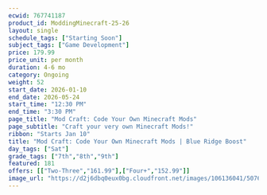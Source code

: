 ```yaml
---
ecwid: 767741187
product_id: ModdingMinecraft-25-26
layout: single
schedule_tags: ["Starting Soon"]
subject_tags: ["Game Development"]
price: 179.99
price_unit: per month
duration: 4-6 mo
category: Ongoing
weight: 52
start_date: 2026-01-10
end_date: 2026-05-24
start_time: "12:30 PM"
end_time: "3:30 PM"
page_title: "Mod Craft: Code Your Own Minecraft Mods"
page_subtitle: "Craft your very own Minecraft Mods!"
ribbon: "Starts Jan 10"
title: "Mod Craft: Code Your Own Minecraft Mods | Blue Ridge Boost"
day_tags: ["Sat"]
grade_tags: ["7th","8th","9th"]
featured: 181
offers: [["Two-Three","161.99"],["Four+","152.99"]]
image_url: "https://d2j6dbq0eux0bg.cloudfront.net/images/106136041/5076274171.png"
---
```

